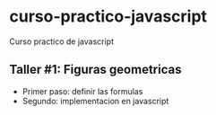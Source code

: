# curso-practico-javascript
Curso practico de javascript

## Taller #1: Figuras geometricas

- Primer paso: definir las formulas
- Segundo: implementacion en javascript